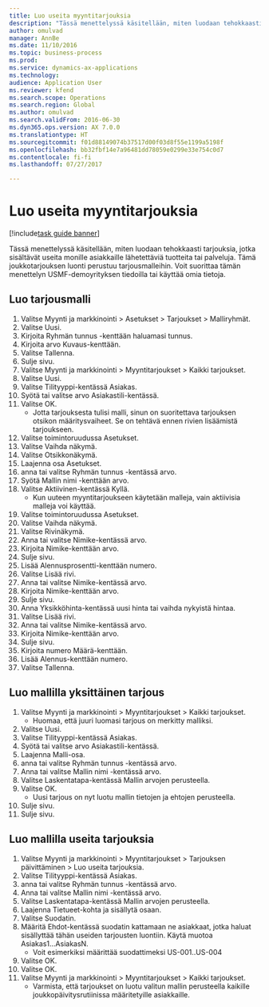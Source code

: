 ```yaml
--- 
title: Luo useita myyntitarjouksia
description: "Tässä menettelyssä käsitellään, miten luodaan tehokkaasti tarjouksia, jotka sisältävät useita monille asiakkaille lähetettäviä tuotteita tai palveluja."
author: omulvad
manager: AnnBe
ms.date: 11/10/2016
ms.topic: business-process
ms.prod: 
ms.service: dynamics-ax-applications
ms.technology: 
audience: Application User
ms.reviewer: kfend
ms.search.scope: Operations
ms.search.region: Global
ms.author: omulvad
ms.search.validFrom: 2016-06-30
ms.dyn365.ops.version: AX 7.0.0
ms.translationtype: HT
ms.sourcegitcommit: f01d88149074b37517d00f03d8f55e1199a5198f
ms.openlocfilehash: bb32fbf14e7a96481dd78059e0299e33e754c0d7
ms.contentlocale: fi-fi
ms.lasthandoff: 07/27/2017

---
```

# <a name="mass-create-sales-quotations"></a>Luo useita myyntitarjouksia

[!include[task guide banner](../../includes/task-guide-banner.md)]

Tässä menettelyssä käsitellään, miten luodaan tehokkaasti tarjouksia, jotka sisältävät useita monille asiakkaille lähetettäviä tuotteita tai palveluja. Tämä joukkotarjouksen luonti perustuu tarjousmalleihin. Voit suorittaa tämän menettelyn USMF-demoyrityksen tiedoilla tai käyttää omia tietoja.


## <a name="create-a-quotation-template"></a>Luo tarjousmalli
1. Valitse Myynti ja markkinointi > Asetukset > Tarjoukset > Malliryhmät.
2. Valitse Uusi.
3. Kirjoita Ryhmän tunnus -kenttään haluamasi tunnus.
4. Kirjoita arvo Kuvaus-kenttään.
5. Valitse Tallenna.
6. Sulje sivu.
7. Valitse Myynti ja markkinointi > Myyntitarjoukset > Kaikki tarjoukset.
8. Valitse Uusi.
9. Valitse Tilityyppi-kentässä Asiakas.
10. Syötä tai valitse arvo Asiakastili-kentässä.
11. Valitse OK.
    * Jotta tarjouksesta tulisi malli, sinun on suoritettava tarjouksen otsikon määritysvaiheet. Se on tehtävä ennen rivien lisäämistä tarjoukseen.   
12. Valitse toimintoruudussa Asetukset.
13. Valitse Vaihda näkymä.
14. Valitse Otsikkonäkymä.
15. Laajenna osa Asetukset.
16. anna tai valitse Ryhmän tunnus -kentässä arvo.
17. Syötä Mallin nimi -kenttään arvo.
18. Valitse Aktiivinen-kentässä Kyllä.
    * Kun uuteen myyntitarjoukseen käytetään malleja, vain aktiivisia malleja voi käyttää.  
19. Valitse toimintoruudussa Asetukset.
20. Valitse Vaihda näkymä.
21. Valitse Rivinäkymä.
22. Anna tai valitse Nimike-kentässä arvo.
23. Kirjoita Nimike-kenttään arvo.
24. Sulje sivu.
25. Lisää Alennusprosentti-kenttään numero.
26. Valitse Lisää rivi.
27. Anna tai valitse Nimike-kentässä arvo.
28. Kirjoita Nimike-kenttään arvo.
29. Sulje sivu.
30. Anna Yksikköhinta-kentässä uusi hinta tai vaihda nykyistä hintaa.
31. Valitse Lisää rivi.
32. Anna tai valitse Nimike-kentässä arvo.
33. Kirjoita Nimike-kenttään arvo.
34. Sulje sivu.
35. Kirjoita numero Määrä-kenttään.
36. Lisää Alennus-kenttään numero.
37. Valitse Tallenna.

## <a name="apply-the-template-to-create-a-single-quotation"></a>Luo mallilla yksittäinen tarjous
1. Valitse Myynti ja markkinointi > Myyntitarjoukset > Kaikki tarjoukset.
    * Huomaa, että juuri luomasi tarjous on merkitty malliksi.  
2. Valitse Uusi.
3. Valitse Tilityyppi-kentässä Asiakas.
4. Syötä tai valitse arvo Asiakastili-kentässä.
5. Laajenna Malli-osa.
6. anna tai valitse Ryhmän tunnus -kentässä arvo.
7. Anna tai valitse Mallin nimi -kentässä arvo.
8. Valitse Laskentatapa-kentässä Mallin arvojen perusteella.
9. Valitse OK.
    * Uusi tarjous on nyt luotu mallin tietojen ja ehtojen perusteella.  
10. Sulje sivu.
11. Sulje sivu.

## <a name="apply-the-template-to-mass-create-quotations"></a>Luo mallilla useita tarjouksia
1. Valitse Myynti ja markkinointi > Myyntitarjoukset > Tarjouksen päivittäminen > Luo useita tarjouksia.
2. Valitse Tilityyppi-kentässä Asiakas.
3. anna tai valitse Ryhmän tunnus -kentässä arvo.
4. Anna tai valitse Mallin nimi -kentässä arvo.
5. Valitse Laskentatapa-kentässä Mallin arvojen perusteella.
6. Laajenna Tietueet-kohta ja sisällytä osaan.
7. Valitse Suodatin.
8. Määritä Ehdot-kentässä suodatin kattamaan ne asiakkaat, jotka haluat sisällyttää tähän useiden tarjousten luontiin. Käytä muotoa Asiakas1...AsiakasN.
    * Voit esimerkiksi määrittää suodattimeksi US-001..US-004  
9. Valitse OK.
10. Valitse OK.
11. Valitse Myynti ja markkinointi > Myyntitarjoukset > Kaikki tarjoukset.
    * Varmista, että tarjoukset on luotu valitun mallin perusteella kaikille joukkopäivitysrutiinissa määritetyille asiakkaille.  


